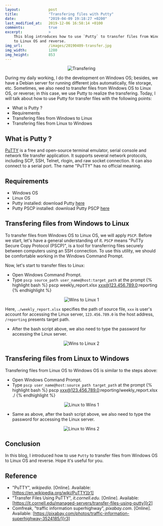 ```yaml
---
layout:             post
title:              "Transfering files with Putty"
date:               "2019-04-09 19:18:27 +0200"
last_modified_at:   2019-12-06 16:58:14 +0100
comments:           true
excerpt:            >
    This blog introduces how to use `Putty` to transfer files from Windows OS
    to Linux OS and reverse.
img_url:            /images/20190409-transfer.jpg
img_width:          1280
img_height:         853
---
```


<p align="center">
  <img alt="Transfering"
  src="{{ site.baseurl }}/images/20190409-transfer.jpg"/>
</p>

During my daily working, I do the development on Windows OS; besides, we have a
Debian server for running different jobs automatically, file storage, etc.
Sometimes, we also need to transfer files from Windows OS to Linux OS, or
reverse; in this case, we use Putty to realize the transfering. Today, I will
talk about how to use Putty for transfer files with the following points:
- What is Putty ?
- Requirements
- Transfering files from Windows to Linux
- Transfering files from Linux to Windows 

## What is Putty ?
[PuTTY][r1] is a free and open-source terminal emulator, serial console and
network file transfer application. It supports several network protocols,
including SCP, SSH, Telnet, rlogin, and raw socket connection. It can also
connect to a serial port. The name "PuTTY" has no official meaning.

## Requirements
- Windows OS
- Linux OS
- Putty installed: download Putty [here][putty-download]
- Putty PSCP installed: download Putty PSCP [here][putty-download]

## Transfering files from Windows to Linux
To transfer files from Windows OS to Linux OS, we will apply `PSCP`. Before we
start, let's have a general understanding of it. `PSCP` means "PuTTy Secure
Copy Protocol (PSCP)", is a tool for transferring files securely between
computers using an SSH connection. To use this utility, we should be
comfortable working in the Windows Command Prompt.

Now, let's start to transfer files to Linux:
- Open Windows Command Prompt.
- Type `pscp source_path user_name@host:target_path` at the prompt
{% highlight bash %}
pscp weekly_report.xlsx xxx@123.456.789.0:reporting
{% endhighlight %}

<p align="center">
  <img alt="Wins to Linux 1"
  src="{{ site.baseurl }}/images/20190409-wins-to-linux-1.PNG"/>
</p>

Here, `./weekly_report.xlsx` specifies the path of source file, `xxx` is user's
account for accessing the Linux server, `123.456.789.0` is the host address,
`/reporting` presents target path.
- After the bash script above, we also need to type the password for accessing
the Linux server.

<p align="center">
  <img alt="Wins to Linux 2"
  src="{{ site.baseurl }}/images/20190409-wins-to-linux-2.PNG"/>
</p>

## Transfering files from Linux to Windows 
Transfering files from Linux OS to Windows OS is similar to the steps above:
- Open Windows Command Prompt.
- Type `pscp user_name@host:source_path target_path` at the prompt
{% highlight bash %}
pscp xxx@123.456.789.0:reporting/weekly_report.xlsx ./
{% endhighlight %}

<p align="center">
  <img alt="Linux to Wins 1"
  src="{{ site.baseurl }}/images/20190409-linux-to-wins-1.PNG"/>
</p>

- Same as above, after the bash script above, we also need to type the password
for accessing the Linux server.

<p align="center">
  <img alt="Linux to Wins 2"
  src="{{ site.baseurl }}/images/20190409-linux-to-wins-2.PNG"/>
</p>

## Conclusion
In this blog, I introduced how to use `Putty` to transfer files from Windows OS
to Linux OS and reverse. Hope it's useful for you.

## Reference
- "PuTTY", _wikipedia_. [Online]. Available: [https://en.wikipedia.org/wiki/PuTTY][r1]
- "Transfer Files Using PuTTY", _it.cornell.edu_. [Online]. Available: [https://it.cornell.edu/managed-servers/transfer-files-using-putty][r2]
- Comfreak, "traffic information superhighway", _pixabay.com_. [Online]. Available: [https://pixabay.com/photos/traffic-information-superhighway-3524185/][r3]

[r1]: https://en.wikipedia.org/wiki/PuTTY
[putty-download]: https://www.chiark.greenend.org.uk/~sgtatham/putty/latest.html
[r2]: https://it.cornell.edu/managed-servers/transfer-files-using-putty
[r3]: https://pixabay.com/photos/traffic-information-superhighway-3524185